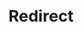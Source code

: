 ﻿---
layout: src/layouts/Redirect.astro
title: Redirect
redirect: https://octopus.com/docs/deployments/custom-scripts/run-a-script-step
pubDate:  2023-01-01
navSearch: false
navSitemap: false
navMenu: false
---
